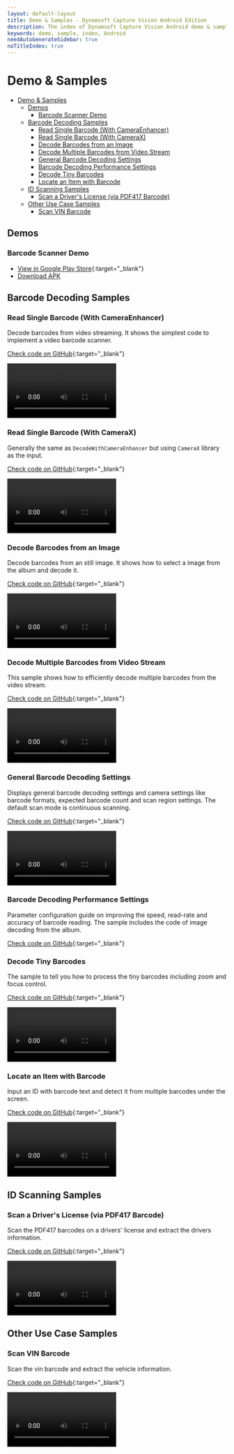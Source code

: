 ```yaml
---
layout: default-layout
title: Demo & Samples - Dynamsoft Capture Vision Android Edition
description: The index of Dynamsoft Capture Vision Android demo & samples.
keywords: demo, sample, index, Android
needAutoGenerateSidebar: true
noTitleIndex: true
---
```


# Demo & Samples

- [Demo \& Samples](#demo--samples)
  - [Demos](#demos)
    - [Barcode Scanner Demo](#barcode-scanner-demo)
  - [Barcode Decoding Samples](#barcode-decoding-samples)
    - [Read Single Barcode (With CameraEnhancer)](#read-single-barcode-with-cameraenhancer)
    - [Read Single Barcode (With CameraX)](#read-single-barcode-with-camerax)
    - [Decode Barcodes from an Image](#decode-barcodes-from-an-image)
    - [Decode Multiple Barcodes from Video Stream](#decode-multiple-barcodes-from-video-stream)
    - [General Barcode Decoding Settings](#general-barcode-decoding-settings)
    - [Barcode Decoding Performance Settings](#barcode-decoding-performance-settings)
    - [Decode Tiny Barcodes](#decode-tiny-barcodes)
    - [Locate an Item with Barcode](#locate-an-item-with-barcode)
  - [ID Scanning Samples](#id-scanning-samples)
    - [Scan a Driver's License (via PDF417 Barcode)](#scan-a-drivers-license-via-pdf417-barcode)
  - [Other Use Case Samples](#other-use-case-samples)
    - [Scan VIN Barcode](#scan-vin-barcode)

## Demos

### Barcode Scanner Demo

- [View in Google Play Store](https://play.google.com/store/apps/details?id=com.dynamsoft.demo.dynamsoftbarcodereaderdemo&pli=1){:target="_blank"}
- [Download APK](https://download2.dynamsoft.com/dbr/android/DynamsoftBarcodeReaderDemoAndroid.apk)

<!-- ### MRZ Scanner Demo

  - [View in Google Play Store](https://play.google.com/store/apps/details?id=com.dynamsoft.demo.mrzscannerdemo&pli=1){:target="_blank"}
  - [Download APK](https://download2.dynamsoft.com/dbr/android/DynamsoftMRZScannerDemoAndroid.apk) -->

## Barcode Decoding Samples

### Read Single Barcode (With CameraEnhancer)

Decode barcodes from video streaming. It shows the simplest code to implement a video barcode scanner.

[Check code on GitHub](https://github.com/Dynamsoft/barcode-reader-mobile-samples/tree/main/android/HelloWorld){:target="_blank"}

<video controls width="250" autoplay="false">
    <source src="https://github.com/user-attachments/assets/f57e065a-2155-458b-b3aa-3a5ca2c63573">
</video>

### Read Single Barcode (With CameraX)

Generally the same as `DecodeWithCameraEnhancer` but using `CameraX` library as the input.

[Check code on GitHub](https://github.com/Dynamsoft/barcode-reader-mobile-samples/tree/main/android/HelloWorld){:target="_blank"}

<video controls width="250" autoplay="false">
    <source src="https://github.com/user-attachments/assets/159ddfcf-7885-495e-bc57-52511a66ae1d">
</video>

### Decode Barcodes from an Image

Decode barcodes from an still image. It shows how to select a image from the album and decode it.

[Check code on GitHub](https://github.com/Dynamsoft/barcode-reader-mobile-samples/tree/main/android/HelloWorld){:target="_blank"}

<video controls width="250" autoplay="false">
    <source src="https://github.com/user-attachments/assets/9f302f01-76aa-41e0-b075-662ecde3de17">
</video>

### Decode Multiple Barcodes from Video Stream

This sample shows how to efficiently decode multiple barcodes from the video stream.

[Check code on GitHub](https://github.com/Dynamsoft/barcode-reader-mobile-samples/tree/main/android/DecodeMultipleBarcodes){:target="_blank"}

<video controls width="250" autoplay="false">
    <source src="https://github.com/user-attachments/assets/d1ec55c7-7123-4975-ba22-658cc701c9b6">
</video>

### General Barcode Decoding Settings

Displays general barcode decoding settings and camera settings like barcode formats, expected barcode count and scan region settings. The default scan mode is continuous scanning.

[Check code on GitHub](https://github.com/Dynamsoft/barcode-reader-mobile-samples/tree/main/android/GeneralSettings){:target="_blank"}

<video controls width="250" autoplay="false">
    <source src="https://github.com/user-attachments/assets/99a18a5e-5b2e-4129-9231-bb2d693fd6ea">
</video>

### Barcode Decoding Performance Settings

Parameter configuration guide on improving the speed, read-rate and accuracy of barcode reading. The sample includes the code of image decoding from the album.

[Check code on GitHub](https://github.com/Dynamsoft/barcode-reader-mobile-samples/tree/main/android/PerformanceSettings){:target="_blank"}

<!-- <video controls width="250" autoplay="false">
    <source src="https://github.com/user-attachments/assets/823d7f99-7a6a-415a-9b25-f9de4efdc904">
</video> -->

### Decode Tiny Barcodes

The sample to tell you how to process the tiny barcodes including zoom and focus control.

[Check code on GitHub](https://github.com/Dynamsoft/barcode-reader-mobile-samples/tree/main/android/UseCase){:target="_blank"}

<video controls width="250" autoplay="false">
    <source src="https://github.com/user-attachments/assets/4f226bc1-f5a3-4e35-9674-be13f584ee24">
</video>

### Locate an Item with Barcode

Input an ID with barcode text and detect it from multiple barcodes under the screen.

[Check code on GitHub](https://github.com/Dynamsoft/barcode-reader-mobile-samples/tree/main/android/UseCase){:target="_blank"}

<video controls width="250" autoplay="false">
    <source src="https://github.com/user-attachments/assets/8fb7e24a-ba5a-4677-8532-4cde20868504">
</video>

## ID Scanning Samples

### Scan a Driver's License (via PDF417 Barcode)

Scan the PDF417 barcodes on a drivers' license and extract the drivers information.

[Check code on GitHub](https://github.com/Dynamsoft/capture-vision-mobile-samples/tree/main/Android/DriversLicenseScanner){:target="_blank"}

<video controls width="250" autoplay="false">
    <source src="https://github.com/user-attachments/assets/29299e71-936f-4f9b-94ce-d3857d393f3b">
</video>

## Other Use Case Samples

### Scan VIN Barcode

Scan the vin barcode and extract the vehicle information.

[Check code on GitHub](https://github.com/Dynamsoft/capture-vision-mobile-samples/tree/main/Android/VINScanner){:target="_blank"}

<video controls width="250" autoplay="false">
    <source src="https://github.com/user-attachments/assets/0d1e2cfe-7f6a-4992-b984-81ddaa1d271a">
</video>
